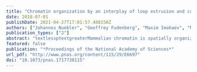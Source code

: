 ```yaml
---
title: "Chromatin organization by an interplay of loop extrusion and compartmental segregation"
date: 2018-07-01
publishDate: 2021-04-27T17:01:57.488150Z
authors: ["Johannes Nuebler", "Geoffrey Fudenberg", "Maxim Imakaev", "Nezar Abdennur", "Leonid A. Mirny"]
publication_types: ["2"]
abstract: "textlessptextgreaterMammalian chromatin is spatially organized at many scales showing two prominent features in interphase: (textiti) alternating regions (1–10 Mb) of active and inactive chromatin that spatially segregate into different compartments, and (textitii) domains (&lt;1 Mb), that is, regions that preferentially interact internally [topologically associating domains (TADs)] and are central to gene regulation. There is growing evidence that TADs are formed by active extrusion of chromatin loops by cohesin, whereas compartmentalization is established according to local chromatin states. Here, we use polymer simulations to examine how loop extrusion and compartmental segregation work collectively and potentially interfere in shaping global chromosome organization. A model with differential attraction between euchromatin and heterochromatin leads to phase separation and reproduces compartmentalization as observed in Hi-C. Loop extrusion, essential for TAD formation, in turn, interferes with compartmentalization. Our integrated model faithfully reproduces Hi-C data from puzzling experimental observations where altering loop extrusion also led to changes in compartmentalization. Specifically, depletion of chromatin-associated cohesin reduced TADs and revealed finer compartments, while increased processivity of cohesin strengthened large TADs and reduced compartmentalization; and depletion of the TAD boundary protein CTCF weakened TADs while leaving compartments unaffected. We reveal that these experimental perturbations are special cases of a general polymer phenomenon of active mixing by loop extrusion. Our results suggest that chromatin organization on the megabase scale emerges from competition of nonequilibrium active loop extrusion and epigenetically defined compartment structure.textless/ptextgreater"
featured: false
publication: "*Proceedings of the National Academy of Sciences*"
url_pdf: "http://www.pnas.org/content/115/29/E6697"
doi: "10.1073/pnas.1717730115"
---
```


